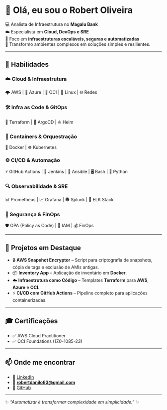 # 👋 Olá, eu sou o Robert Oliveira  

💻 Analista de Infraestrutura no **Magalu Bank**  
☁️ Especialista em **Cloud, DevOps e SRE**  
🔐 Foco em **infraestruturas escaláveis, seguras e automatizadas**  
🚀 Transformo ambientes complexos em soluções simples e resilientes.  

---

## 🚀 Habilidades  

### ☁️ Cloud & Infraestrutura  
🌩️ AWS | 🔷 Azure | 🔴 OCI | 🐧 Linux | 🌐 Redes  

### 🛠️ Infra as Code & GitOps  
📜 Terraform | 🚀 ArgoCD | ⛵ Helm  

### 🐳 Containers & Orquestração  
🐳 Docker | ☸️ Kubernetes  

### ⚙️ CI/CD & Automação  
⚡ GitHub Actions | 🔧 Jenkins | 🤖 Ansible | 🖥️ Bash | 🐍 Python  

### 🔍 Observabilidade & SRE  
📊 Prometheus | 📈 Grafana | 🕵 Splunk | 🧩 ELK Stack  

### 🔐 Segurança & FinOps  
🛡️ OPA (Policy as Code) | 🔑 IAM | 💰 FinOps  

---

## 📌 Projetos em Destaque  

- 🔒 **AWS Snapshot Encryptor** – Script para criptografia de snapshots, cópia de tags e exclusão de AMIs antigas.  
- 📦 **Inventory App** – Aplicação de inventário em **Docker**.  
- ☁️ **Infraestrutura como Código** – Templates **Terraform** para **AWS**, **Azure** e **OCI**.  
- ⚡ **CI/CD com GitHub Actions** – Pipeline completo para aplicações containerizadas.  

---

## 🎓 Certificações  

- ✅ AWS Cloud Practitioner  
- ✅ OCI Foundations (1Z0-1085-23)  

---

## 📫 Onde me encontrar  

- 💼 [LinkedIn](https://www.linkedin.com/in/robertdanilosoares/)  
- 📧 **robertdanilo63@gmail.com**  
- 🐙 [GitHub](https://github.com/DeNiro10)  

---

✨ *“Automatizar é transformar complexidade em simplicidade.”* ✨
